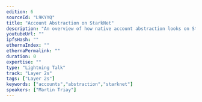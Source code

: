 ```yaml
---
edition: 6
sourceId: "L9KYYQ"
title: "Account Abstraction on StarkNet"
description: "An overview of how native account abstraction looks on StarkNet."
youtubeUrl: ""
ipfsHash: ""
ethernaIndex: ""
ethernaPermalink: ""
duration: 0
expertise: ""
type: "Lightning Talk"
track: "Layer 2s"
tags: ["Layer 2s"]
keywords: ["accounts","abstraction","starknet"]
speakers: ["Martin Triay"]
---
```

